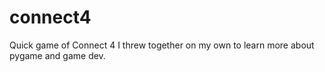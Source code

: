 # connect4
Quick game of Connect 4 I threw together on my own to learn more about pygame and game dev.
